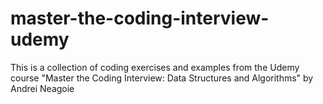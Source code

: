# master-the-coding-interview-udemy

This is a collection of coding exercises and examples from the Udemy course "Master the Coding Interview: Data Structures and Algorithms" by Andrei Neagoie 
